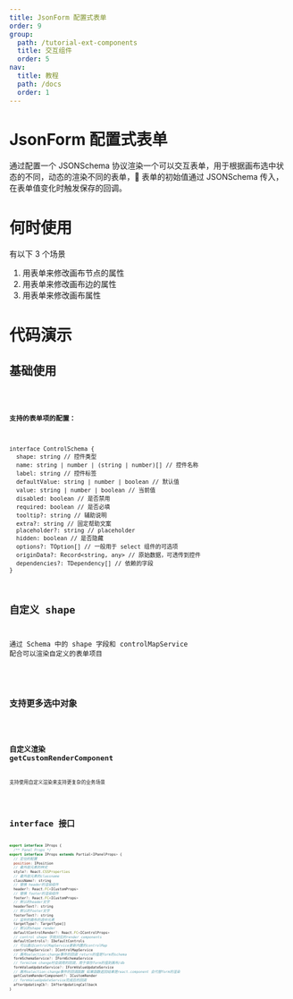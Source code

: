 ```yaml
---
title: JsonForm 配置式表单
order: 9
group:
  path: /tutorial-ext-components
  title: 交互组件
  order: 5
nav:
  title: 教程
  path: /docs
  order: 1
---
```


# JsonForm 配置式表单

通过配置一个 JSONSchema 协议渲染一个可以交互表单，用于根据画布选中状态的不同，动态的渲染不同的表单， 表单的初始值通过 JSONSchema 传入，在表单值变化时触发保存的回调。

# 何时使用

有以下 3 个场景

1. 用表单来修改画布节点的属性
2. 用表单来修改画布边的属性
3. 用表单来修改画布属性

# 代码演示

## 基础使用

<code src="./demos/basic/index.tsx" classname="json-form-demo"  />

#### 支持的表单项的配置：

```tsx | pure
interface ControlSchema {
  shape: string // 控件类型
  name: string | number | (string | number)[] // 控件名称
  label: string // 控件标签
  defaultValue: string | number | boolean // 默认值
  value: string | number | boolean // 当前值
  disabled: boolean // 是否禁用
  required: boolean // 是否必填
  tooltip?: string // 辅助说明
  extra?: string // 固定帮助文案
  placeholder?: string // placeholder
  hidden: boolean // 是否隐藏
  options?: TOption[] // 一般用于 select 组件的可选项
  originData?: Record<string, any> // 原始数据，可透传到控件
  dependencies?: TDependency[] // 依赖的字段
}
```

## 自定义 shape

通过 Schema 中的 shape 字段和 controlMapService 配合可以渲染自定义的表单项目

<code src="./demos/custom-shape/index.tsx" classname="json-form-demo" />

## 支持更多选中对象

<code src="./demos/target-type/index.tsx" classname="json-form-demo" />

## 自定义渲染 getCustomRenderComponent

支持使用自定义渲染来支持更复杂的业务场景

<code src="./demos/custom-render/index.tsx" classname="json-form-demo" />

# interface 接口

```jsx | pure
export interface IProps {
  /** Panel Props */
export interface IProps extends Partial<IPanelProps> {
  // 定位的配置
  position: IPosition
  // 最外层元素的样式
  style?: React.CSSProperties
  // 最外层元素的classname
  className?: string
  // 替换 header的渲染组件
  header?: React.FC<ICustomProps>
  // 替换 footer的渲染组件
  footer?: React.FC<ICustomProps>
  // 默认的header文字
  headerText?: string
  // 默认的footer文字
  footerText?: string
  // 监听的画布的选中元素
  targetType?: TargetType[]
  // 默认的shape render
  defaultControlRender?: React.FC<IControlProps>
  // control shape 字段对应的render components
  defaultControls?: IDefaultControls
  // 可以通过controlMapService更新内置的controlMap
  controlMapService?: IControlMapService
  // 画布selection:change事件的回调 return的值是form的schema
  formSchemaService?: IFormSchemaService
  // formitem change时会调用的回调，用于保存form的值到画布/db
  formValueUpdateService?: IFormValueUpdateService
  // 画布selection:change事件的回调函数 如果函数返回结果是react.component 会代替form的渲染
  getCustomRenderComponent?: ICustomRender
  // formValueUpdateService完成后的回调
  afterUpdatingCb?: IAfterUpdatingCallback
}
```
